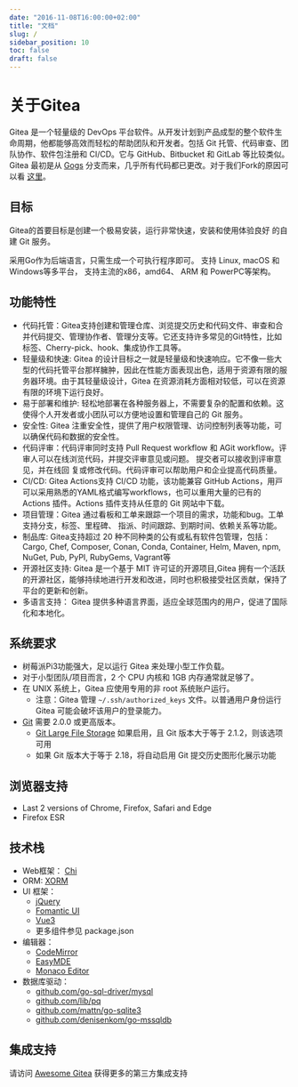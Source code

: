 ```yaml
---
date: "2016-11-08T16:00:00+02:00"
title: "文档"
slug: /
sidebar_position: 10
toc: false
draft: false
---
```


# 关于Gitea

Gitea 是一个轻量级的 DevOps 平台软件。从开发计划到产品成型的整个软件生命周期，他都能够高效而轻松的帮助团队和开发者。包括 Git 托管、代码审查、团队协作、软件包注册和 CI/CD。它与 GitHub、Bitbucket 和 GitLab 等比较类似。
Gitea 最初是从 [Gogs](http://gogs.io) 分支而来，几乎所有代码都已更改。对于我们Fork的原因可以看
[这里](https://blog.gitea.com/welcome-to-gitea/)。

## 目标

Gitea的首要目标是创建一个极易安装，运行非常快速，安装和使用体验良好
的自建 Git 服务。

采用Go作为后端语言，只需生成一个可执行程序即可。
支持 Linux, macOS 和 Windows等多平台，
 支持主流的x86，amd64、
 ARM 和 PowerPC等架构。

## 功能特性

- 代码托管：Gitea⽀持创建和管理仓库、浏览提交历史和代码⽂件、审查和合并代码提交、管理协作者、管理分⽀等。它还⽀持许多常见的Git特性，⽐如标签、Cherry-pick、hook、集成协作⼯具等。
- 轻量级和快速: Gitea 的设计目标之一就是轻量级和快速响应。它不像一些大型的代码托管平台那样臃肿，因此在性能方面表现出色，适用于资源有限的服务器环境。由于其轻量级设计，Gitea 在资源消耗方面相对较低，可以在资源有限的环境下运行良好。
- 易于部署和维护: 轻松地部署在各种服务器上，不需要复杂的配置和依赖。这使得个人开发者或小团队可以方便地设置和管理自己的 Git 服务。
- 安全性: Gitea 注重安全性，提供了用户权限管理、访问控制列表等功能，可以确保代码和数据的安全性。
- 代码评审：代码评审同时支持 Pull Request workflow 和 AGit workflow。评审⼈可以在线浏览代码，并提交评审意见或问题。 提交者可以接收到评审意见，并在线回 复或修改代码。代码评审可以帮助用户和企业提⾼代码质量。
- CI/CD: Gitea Actions⽀持 CI/CD 功能，该功能兼容 GitHub Actions，⽤⼾可以采用熟悉的YAML格式编写workflows，也可以重⽤⼤量的已有的 Actions 插件。Actions 插件支持从任意的 Git 网站中下载。
- 项目管理：Gitea 通过看板和⼯单来跟踪⼀个项⽬的需求，功能和bug。⼯单⽀持分支，标签、⾥程碑、 指派、时间跟踪、到期时间、依赖关系等功能。
- 制品库: Gitea支持超过 20 种不同种类的公有或私有软件包管理，包括：Cargo, Chef, Composer, Conan, Conda, Container, Helm, Maven, npm, NuGet, Pub, PyPI, RubyGems, Vagrant等
- 开源社区支持: Gitea 是一个基于 MIT 许可证的开源项目,Gitea 拥有一个活跃的开源社区，能够持续地进行开发和改进，同时也积极接受社区贡献，保持了平台的更新和创新。
- 多语言支持： Gitea 提供多种语言界面，适应全球范围内的用户，促进了国际化和本地化。

## 系统要求

- 树莓派Pi3功能强大，足以运行 Gitea 来处理小型工作负载。
- 对于小型团队/项目而言，2 个 CPU 内核和 1GB 内存通常就足够了。
- 在 UNIX 系统上，Gitea 应使用专用的非 root 系统账户运行。
  - 注意：Gitea 管理 `~/.ssh/authorized_keys` 文件。以普通用户身份运行 Gitea 可能会破坏该用户的登录能力。
- [Git](https://git-scm.com/) 需要 2.0.0 或更高版本。
  - [Git Large File Storage](https://git-lfs.github.com/) 如果启用，且 Git 版本大于等于 2.1.2，则该选项可用
  - 如果 Git 版本大于等于 2.18，将自动启用 Git 提交历史图形化展示功能

## 浏览器支持

- Last 2 versions of Chrome, Firefox, Safari and Edge
- Firefox ESR

## 技术栈

- Web框架： [Chi](http://github.com/go-chi/chi)
- ORM: [XORM](https://xorm.io)
- UI 框架：
  - [jQuery](https://jquery.com)
  - [Fomantic UI](https://fomantic-ui.com)
  - [Vue3](https://vuejs.org)
  - 更多组件参见 package.json
- 编辑器：
  - [CodeMirror](https://codemirror.net)
  - [EasyMDE](https://github.com/Ionaru/easy-markdown-editor)
  - [Monaco Editor](https://microsoft.github.io/monaco-editor)
- 数据库驱动：
  - [github.com/go-sql-driver/mysql](https://github.com/go-sql-driver/mysql)
  - [github.com/lib/pq](https://github.com/lib/pq)
  - [github.com/mattn/go-sqlite3](https://github.com/mattn/go-sqlite3)
  - [github.com/denisenkom/go-mssqldb](https://github.com/denisenkom/go-mssqldb)

## 集成支持

请访问 [Awesome Gitea](https://gitea.com/gitea/awesome-gitea/) 获得更多的第三方集成支持
